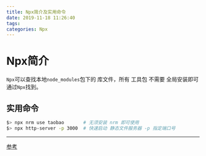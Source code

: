 ```yaml
---
title: Npx简介及实用命令
date: 2019-11-18 11:26:40
tags:
categories: Npx
---
```

# Npx简介
`Npx`可以查找本地`node_modules`包下的 库文件，所有 工具包 不需要 全局安装即可通过`Npx`找到。 

## 实用命令
```bash
$> npx nrm use taobao       # 无须安装 nrm 即可使用
$> npx http-server -p 3000  # 快速启动 静态文件服务器 -p 指定端口号
```

---
[参考](https://www.cnblogs.com/rubylouvre/p/8143062.html)